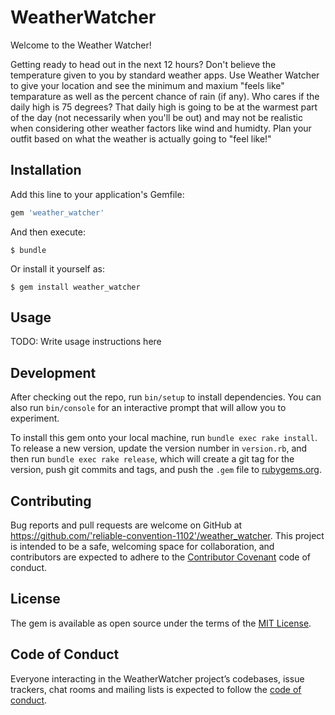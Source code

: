 # WeatherWatcher

Welcome to the Weather Watcher!

Getting ready to head out in the next 12 hours? Don't believe the temperature given to you by standard weather apps. Use Weather Watcher to give your location and see the minimum and maxium "feels like" temparature as well as the percent chance of rain (if any). Who cares if the daily high is 75 degrees? That daily high is going to be at the warmest part of the day (not necessarily when you'll be out) and may not be realistic when considering other weather factors like wind and humidty. Plan your outfit based on what the weather is actually going to "feel like!"

## Installation

Add this line to your application's Gemfile:

```ruby
gem 'weather_watcher'
```

And then execute:

    $ bundle

Or install it yourself as:

    $ gem install weather_watcher

## Usage

TODO: Write usage instructions here

## Development

After checking out the repo, run `bin/setup` to install dependencies. You can also run `bin/console` for an interactive prompt that will allow you to experiment.

To install this gem onto your local machine, run `bundle exec rake install`. To release a new version, update the version number in `version.rb`, and then run `bundle exec rake release`, which will create a git tag for the version, push git commits and tags, and push the `.gem` file to [rubygems.org](https://rubygems.org).

## Contributing

Bug reports and pull requests are welcome on GitHub at https://github.com/'reliable-convention-1102'/weather_watcher. This project is intended to be a safe, welcoming space for collaboration, and contributors are expected to adhere to the [Contributor Covenant](http://contributor-covenant.org) code of conduct.

## License

The gem is available as open source under the terms of the [MIT License](https://opensource.org/licenses/MIT).

## Code of Conduct

Everyone interacting in the WeatherWatcher project’s codebases, issue trackers, chat rooms and mailing lists is expected to follow the [code of conduct](https://github.com/'reliable-convention-1102'/weather_watcher/blob/master/CODE_OF_CONDUCT.md).
